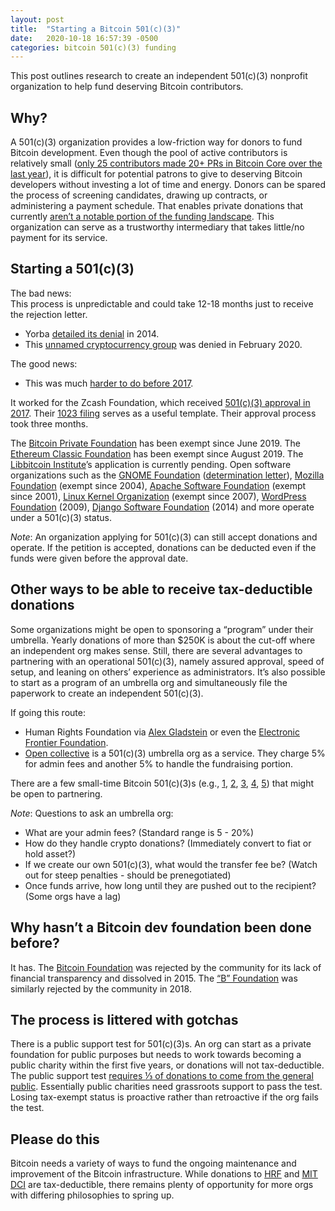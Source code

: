 ```yaml
---
layout: post
title:  "Starting a Bitcoin 501(c)(3)"
date:   2020-10-18 16:57:39 -0500
categories: bitcoin 501(c)(3) funding
---
```

This post outlines research to create an independent 501(c)(3) nonprofit organization to help fund deserving Bitcoin contributors.

## Why?

A 501(c)(3) organization provides a low-friction way for donors to fund Bitcoin development. Even though the pool of active contributors is relatively small ([only 25 contributors made 20+ PRs in Bitcoin Core over the last year][top 20 contributors]), it is difficult for potential patrons to give to deserving Bitcoin developers without investing a lot of time and energy. Donors can be spared the process of screening candidates, drawing up contracts, or administering a payment schedule. That enables private donations that currently [aren’t a notable portion of the funding landscape][bitmex who funds bitcoin devs]. This organization can serve as a trustworthy intermediary that takes little/no payment for its service.

## Starting a 501(c)(3)

The bad news:  
This process is unpredictable and could take 12-18 months just to receive the rejection letter.

  - Yorba [detailed its denial][yorba denial] in 2014.
  - This [unnamed cryptocurrency group][unknown group denial] was denied in February 2020.

The good news:
  - This was much [harder to do before 2017][A New Era for Free Software Non-Profits].

It worked for the Zcash Foundation, which received [501(c)(3) approval in 2017][zcash 501c3 approval]. Their [1023 filing][zcash 1023] serves as a useful template. Their approval process took three months.

The [Bitcoin Private Foundation][Bitcoin Private Foundation] has been exempt since June 2019. The [Ethereum Classic Foundation][Ethereum Classic Foundation] has been exempt since August 2019. The [Libbitcoin Institute][Libbitcoin Institute]’s application is currently pending.
Open software organizations such as the [GNOME Foundation][GNOME Foundation] ([determination letter][gnome determination letter]), [Mozilla Foundation][Mozilla Foundation] (exempt since 2004), [Apache Software Foundation][Apache Software Foundation] (exempt since 2001), [Linux Kernel Organization][Linux Kernel Organization] (exempt since 2007), [WordPress Foundation][WordPress Foundation] (2009), [Django Software Foundation][Django Software Foundation] (2014) and more operate under a 501(c)(3) status.

_Note_: An organization applying for 501(c)(3) can still accept donations and operate. If the petition is accepted, donations can be deducted even if the funds were given before the approval date.

## Other ways to be able to receive tax-deductible donations

Some organizations might be open to sponsoring a “program” under their umbrella. Yearly donations of more than $250K is about the cut-off where an independent org makes sense. Still, there are several advantages to partnering with an operational 501(c)(3), namely assured approval, speed of setup, and leaning on others’ experience as administrators. It’s also possible to start as a program of an umbrella org and simultaneously file the paperwork to create an independent 501(c)(3).

If going this route:
  - Human Rights Foundation via [Alex Gladstein][Alex Gladstein] or even the [Electronic Frontier Foundation][Electronic Frontier Foundation].
  - [Open collective][Open collective] is a 501(c)(3) umbrella org as a service. They charge 5% for admin fees and another 5% to handle the fundraising portion.

There are a few small-time Bitcoin 501(c)(3)s (e.g., [1][BITCOIN USERS GROUP], [2][DENVER BITCOIN CENTER], [3][blockchain institute], [4][SV BLOCKCHAIN RESEARCH], [5][BLOCKCHAIN COLLABORATIVE]) that might be open to partnering.

_Note_: Questions to ask an umbrella org:
  - What are your admin fees? (Standard range is 5 - 20%)
  - How do they handle crypto donations? (Immediately convert to fiat or hold asset?)
  - If we create our own 501(c)(3), what would the transfer fee be? (Watch out for steep penalties - should be prenegotiated)
  - Once funds arrive, how long until they are pushed out to the recipient? (Some orgs have a lag)

## Why hasn’t a Bitcoin dev foundation been done before?

It has. The [Bitcoin Foundation][Bitcoin Foundation] was rejected by the community for its lack of financial transparency and dissolved in 2015. The [“B” Foundation][The B] was similarly rejected by the community in 2018.

## The process is littered with gotchas

There is a public support test for 501(c)(3)s. An org can start as a private foundation for public purposes but needs to work towards becoming a public charity within the first five years, or donations will not tax-deductible. The public support test [requires ⅓ of donations to come from the general public][irs public support test]. Essentially public charities need grassroots support to pass the test. Losing tax-exempt status is proactive rather than retroactive if the org fails the test.

## Please do this

Bitcoin needs a variety of ways to fund the ongoing maintenance and improvement of the Bitcoin infrastructure. While donations to [HRF][HRF] and [MIT DCI][MIT DCI] are tax-deductible, there remains plenty of opportunity for more orgs with differing philosophies to spring up.

[top 20 contributors]: https://github.com/bitcoin/bitcoin/graphs/contributors?from=2019-10-01&to=2020-10-01
[bitmex who funds bitcoin devs]: https://blog.bitmex.com/who-funds-bitcoin-development/
[yorba denial]: https://blogs.gnome.org/jnelson/2014/06/30/the-new-501c3-and-the-future-of-free-software-in-the-united-states/
[unknown group denial]: https://drive.google.com/file/d/1aUzrIbW8pcRC19rzeviGJAzHK7dc1qpE/view
[A New Era for Free Software Non-Profits]: https://www.softwarefreedom.org/blog/2017/sep/21/new-era-nonprofits/
[zcash 501c3 approval]: https://www.zfnd.org/blog/zcash-foundation-officially-nonprofit/
[zcash 1023]: https://www.zfnd.org/about/irs-docs/Zcash%20Foundation%201023.pdf
[Bitcoin Private Foundation]: https://projects.propublica.org/nonprofits/organizations/831305957
[Ethereum Classic Foundation]: https://projects.propublica.org/nonprofits/organizations/842727440
[Libbitcoin Institute]: https://libbitcoininstitute.org/
[GNOME Foundation]: https://www.gnome.org/foundation/
[gnome determination letter]: https://wiki.gnome.org/FoundationBoard?action=AttachFile&do=view&target=Gnome+Foundation+IRS+501%28c%29%283%29+Determination+letter.PDF
[Mozilla Foundation]: https://foundation.mozilla.org/en/who-we-are/
[Apache Software Foundation]: https://www.apache.org/foundation/
[Linux Kernel Organization]: https://www.kernel.org/nonprofit.html
[WordPress Foundation]: https://wordpressfoundation.org/
[Django Software Foundation]: https://www.djangoproject.com/foundation/
[Alex Gladstein]: https://twitter.com/gladstein
[Electronic Frontier Foundation]: https://www.eff.org/
[Open collective]: https://opencollective.com/foundation
[BITCOIN USERS GROUP]: https://projects.propublica.org/nonprofits/organizations/815027643
[DENVER BITCOIN CENTER]: https://projects.propublica.org/nonprofits/organizations/472396493
[blockchain institute]: https://weteachblockchain.org/
[BLOCKCHAIN COLLABORATIVE]: https://projects.propublica.org/nonprofits/organizations/832478837
[SV BLOCKCHAIN RESEARCH]: https://projects.propublica.org/nonprofits/organizations/832154810
[Bitcoin Foundation]: https://en.wikipedia.org/wiki/Bitcoin_Foundation
[Bitmex Bitcoin Foundation]: https://blog.bitmex.com/the-bitcoin-foundation/
[The B]: https://theb.foundation/
[irs public support test]: https://www.irs.gov/charities-non-profits/exempt-organizations-annual-reporting-requirements-form-990-schedules-a-and-b-public-charity-support-test
[HRF]: https://hrf.org/donate-bitcoin/
[MIT DCI]: https://dci.mit.edu/
